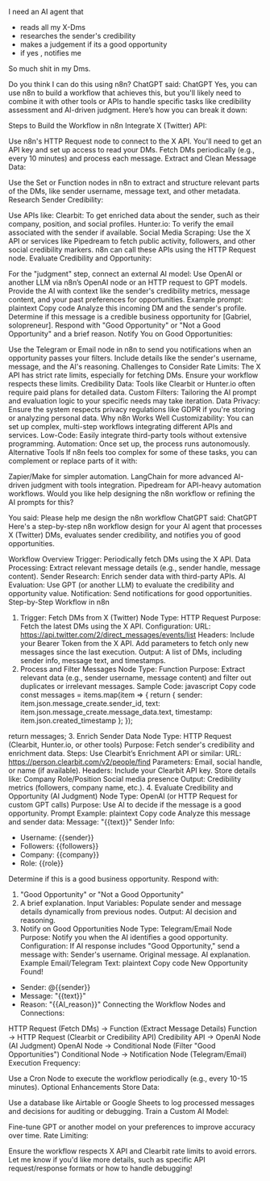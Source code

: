 I need an AI agent that

- reads all my X-Dms
- researches the sender's credibility
- makes a judgement if its a good opportunity
- if yes , notifies me

So much shit in my Dms.

Do you think I can do this using n8n?
ChatGPT said:
ChatGPT
Yes, you can use n8n to build a workflow that achieves this, but you'll likely need to combine it with other tools or APIs to handle specific tasks like credibility assessment and AI-driven judgment. Here’s how you can break it down:

Steps to Build the Workflow in n8n
Integrate X (Twitter) API:

Use n8n's HTTP Request node to connect to the X API. You'll need to get an API key and set up access to read your DMs.
Fetch DMs periodically (e.g., every 10 minutes) and process each message.
Extract and Clean Message Data:

Use the Set or Function nodes in n8n to extract and structure relevant parts of the DMs, like sender username, message text, and other metadata.
Research Sender Credibility:

Use APIs like:
Clearbit: To get enriched data about the sender, such as their company, position, and social profiles.
Hunter.io: To verify the email associated with the sender if available.
Social Media Scraping: Use the X API or services like Pipedream to fetch public activity, followers, and other social credibility markers.
n8n can call these APIs using the HTTP Request node.
Evaluate Credibility and Opportunity:

For the "judgment" step, connect an external AI model:
Use OpenAI or another LLM via n8n’s OpenAI node or an HTTP request to GPT models.
Provide the AI with context like the sender's credibility metrics, message content, and your past preferences for opportunities.
Example prompt:
plaintext
Copy code
Analyze this incoming DM and the sender's profile. Determine if this message is a credible business opportunity for [Gabriel, solopreneur]. Respond with "Good Opportunity" or "Not a Good Opportunity" and a brief reason.
Notify You on Good Opportunities:

Use the Telegram or Email node in n8n to send you notifications when an opportunity passes your filters.
Include details like the sender's username, message, and the AI's reasoning.
Challenges to Consider
Rate Limits:
The X API has strict rate limits, especially for fetching DMs. Ensure your workflow respects these limits.
Credibility Data:
Tools like Clearbit or Hunter.io often require paid plans for detailed data.
Custom Filters:
Tailoring the AI prompt and evaluation logic to your specific needs may take iteration.
Data Privacy:
Ensure the system respects privacy regulations like GDPR if you're storing or analyzing personal data.
Why n8n Works Well
Customizability: You can set up complex, multi-step workflows integrating different APIs and services.
Low-Code: Easily integrate third-party tools without extensive programming.
Automation: Once set up, the process runs autonomously.
Alternative Tools
If n8n feels too complex for some of these tasks, you can complement or replace parts of it with:

Zapier/Make for simpler automation.
LangChain for more advanced AI-driven judgment with tools integration.
Pipedream for API-heavy automation workflows.
Would you like help designing the n8n workflow or refining the AI prompts for this?

You said:
Please help me design the n8n workflow
ChatGPT said:
ChatGPT
Here's a step-by-step n8n workflow design for your AI agent that processes X (Twitter) DMs, evaluates sender credibility, and notifies you of good opportunities.

Workflow Overview
Trigger: Periodically fetch DMs using the X API.
Data Processing: Extract relevant message details (e.g., sender handle, message content).
Sender Research: Enrich sender data with third-party APIs.
AI Evaluation: Use GPT (or another LLM) to evaluate the credibility and opportunity value.
Notification: Send notifications for good opportunities.
Step-by-Step Workflow in n8n

1. Trigger: Fetch DMs from X (Twitter)
   Node Type: HTTP Request
   Purpose: Fetch the latest DMs using the X API.
   Configuration:
   URL: https://api.twitter.com/2/direct_messages/events/list
   Headers: Include your Bearer Token from the X API.
   Add parameters to fetch only new messages since the last execution.
   Output: A list of DMs, including sender info, message text, and timestamps.
2. Process and Filter Messages
   Node Type: Function
   Purpose: Extract relevant data (e.g., sender username, message content) and filter out duplicates or irrelevant messages.
   Sample Code:
   javascript
   Copy code
   const messages = items.map(item => {
   return {
   sender: item.json.message_create.sender_id,
   text: item.json.message_create.message_data.text,
   timestamp: item.json.created_timestamp
   };
   });

return messages; 3. Enrich Sender Data
Node Type: HTTP Request (Clearbit, Hunter.io, or other tools)
Purpose: Fetch sender's credibility and enrichment data.
Steps:
Use Clearbit’s Enrichment API or similar:
URL: https://person.clearbit.com/v2/people/find
Parameters: Email, social handle, or name (if available).
Headers: Include your Clearbit API key.
Store details like:
Company
Role/Position
Social media presence
Output: Credibility metrics (followers, company name, etc.). 4. Evaluate Credibility and Opportunity (AI Judgment)
Node Type: OpenAI (or HTTP Request for custom GPT calls)
Purpose: Use AI to decide if the message is a good opportunity.
Prompt Example:
plaintext
Copy code
Analyze this message and sender data:
Message: "{{text}}"
Sender Info:

- Username: {{sender}}
- Followers: {{followers}}
- Company: {{company}}
- Role: {{role}}

Determine if this is a good business opportunity. Respond with:

1. "Good Opportunity" or "Not a Good Opportunity"
2. A brief explanation.
   Input Variables: Populate sender and message details dynamically from previous nodes.
   Output: AI decision and reasoning.
3. Notify on Good Opportunities
   Node Type: Telegram/Email Node
   Purpose: Notify you when the AI identifies a good opportunity.
   Configuration:
   If AI response includes "Good Opportunity," send a message with:
   Sender's username.
   Original message.
   AI explanation.
   Example Email/Telegram Text:
   plaintext
   Copy code
   New Opportunity Found!

- Sender: @{{sender}}
- Message: "{{text}}"
- Reason: "{{AI_reason}}"
  Connecting the Workflow
  Nodes and Connections:

HTTP Request (Fetch DMs) → Function (Extract Message Details)
Function → HTTP Request (Clearbit or Credibility API)
Credibility API → OpenAI Node (AI Judgment)
OpenAI Node → Conditional Node (Filter "Good Opportunities")
Conditional Node → Notification Node (Telegram/Email)
Execution Frequency:

Use a Cron Node to execute the workflow periodically (e.g., every 10-15 minutes).
Optional Enhancements
Store Data:

Use a database like Airtable or Google Sheets to log processed messages and decisions for auditing or debugging.
Train a Custom AI Model:

Fine-tune GPT or another model on your preferences to improve accuracy over time.
Rate Limiting:

Ensure the workflow respects X API and Clearbit rate limits to avoid errors.
Let me know if you'd like more details, such as specific API request/response formats or how to handle debugging!
